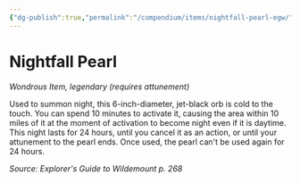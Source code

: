 ```yaml
---
{"dg-publish":true,"permalink":"/compendium/items/nightfall-pearl-egw/","tags":["compendium/src/5e/egw","item/attunement/required","item/rarity/legendary","item/wondrous"]}
---
```


# Nightfall Pearl
*Wondrous Item, legendary (requires attunement)*  


Used to summon night, this 6-inch-diameter, jet-black orb is cold to the touch. You can spend 10 minutes to activate it, causing the area within 10 miles of it at the moment of activation to become night even if it is daytime. This night lasts for 24 hours, until you cancel it as an action, or until your attunement to the pearl ends. Once used, the pearl can't be used again for 24 hours.

*Source: Explorer's Guide to Wildemount p. 268*